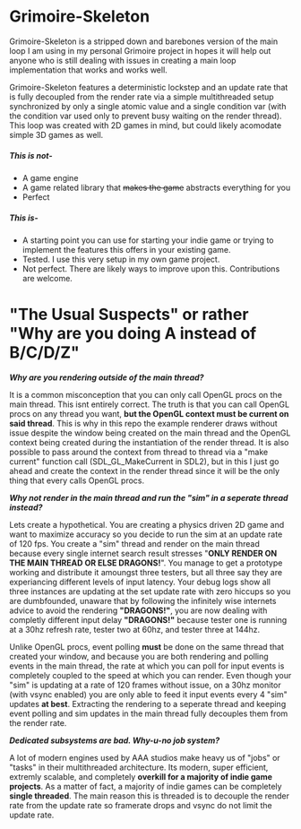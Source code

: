 
# Grimoire-Skeleton

Grimoire-Skeleton is a stripped down and barebones version of the main loop 
I am using in my personal Grimoire project in hopes it will help out anyone 
who is still dealing with issues in creating a main loop implementation that 
works and works well.

Grimoire-Skeleton features a deterministic lockstep and an update rate that 
is fully decoupled from the render rate via a simple multithreaded setup 
synchronized by only a single atomic value and a single condition var 
(with the condition var used only to prevent busy waiting on the render thread).
This loop was created with 2D games in mind, but could likely acomodate simple 3D
games as well.

##### This is _not_-

* A game engine
* A game related library that ~~makes the game~~ abstracts everything for you
* Perfect

##### This _is_-

* A starting point you can use for starting your indie game or trying to
implement the features this offers in your existing game.
* Tested. I use this very setup in my own game project.
* Not perfect. There are likely ways to improve upon this. Contributions are welcome.

# "The Usual Suspects" or rather "Why are you doing A instead of B/C/D/Z"

**_Why are you rendering outside of the main thread?_**

It is a common misconception that you can only call OpenGL procs on the main thread. 
This isnt entirely correct. The truth is that you can call OpenGL procs 
on any thread you want, **but the OpenGL context must be current on said thread**.
This is why in this repo the example renderer draws without issue despite the window 
being created on the main thread and the OpenGL context being created during 
the instantiation of the render thread. It is also possible to pass around the context
from thread to thread via a "make current" function call (SDL_GL_MakeCurrent in SDL2),
but in this I just go ahead and create the context in the render thread since it will 
be the only thing that every calls OpenGL procs.

**_Why not render in the main thread and run the "sim" in a seperate thread instead?_**

Lets create a hypothetical. You are creating a physics driven 2D game and want
to maximize accuracy so you decide to run the sim at an update rate of 120 fps.
You create a "sim" thread and render on the main thread because
every single internet search result stresses "**ONLY RENDER ON THE MAIN THREAD OR ELSE 
DRAGONS!**". You manage to get a prototype working and distribute it amoungst 
three testers, but all three say they are experiancing different levels of 
input latency. Your debug logs show all three instances are updating at the set 
update rate with zero hiccups so you are dumbfounded, unaware that by following the
infinitely wise internets advice to avoid the rendering **"DRAGONS!"**, you are
now dealing with completly different input delay **"DRAGONS!"** because tester 
one is running at a 30hz refresh rate, tester two at 60hz, and tester 
three at 144hz.

Unlike OpenGL procs, event polling **must** be done on the same thread that
created your window, and because you are both rendering and polling events in 
the main thread, the rate at which you can poll for input events is completely 
coupled to the speed at which you can render. Even though your "sim" is 
updating at a rate of 120 frames without issue, on a 30hz monitor (with vsync 
enabled) you are only able to feed it input events every 4 "sim" updates **at best**.
Extracting the rendering to a seperate thread and keeping event polling and sim updates
in the main thread fully decouples them from the render rate.

**_Dedicated subsystems are bad. Why-u-no job system?_**

A lot of modern engines used by AAA studios make heavy us of "jobs" or "tasks" in their
multithreaded architecture. Its modern, super efficient, extremly scalable, and completely
**overkill for a majority of indie game projects**. As a matter of fact, a majority of indie
games can be completely **single threaded**. The main reason this is threaded is to decouple 
the render rate from the update rate so framerate drops and vsync do not limit the update rate.